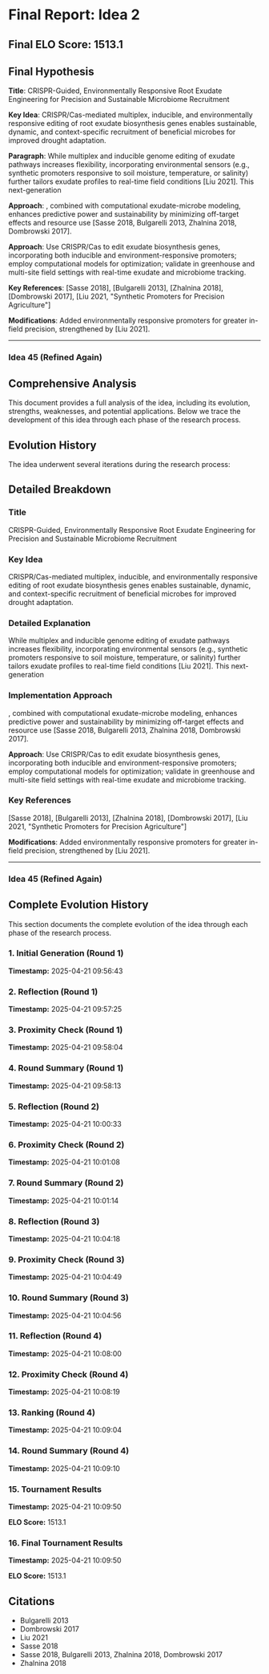 # Final Report: Idea 2

## Final ELO Score: 1513.1

## Final Hypothesis

**Title**: CRISPR-Guided, Environmentally Responsive Root Exudate Engineering for Precision and Sustainable Microbiome Recruitment

**Key Idea**: CRISPR/Cas-mediated multiplex, inducible, and environmentally responsive editing of root exudate biosynthesis genes enables sustainable, dynamic, and context-specific recruitment of beneficial microbes for improved drought adaptation.

**Paragraph**: While multiplex and inducible genome editing of exudate pathways increases flexibility, incorporating environmental sensors (e.g., synthetic promoters responsive to soil moisture, temperature, or salinity) further tailors exudate profiles to real-time field conditions [Liu 2021]. This next-generation

**Approach**: , combined with computational exudate-microbe modeling, enhances predictive power and sustainability by minimizing off-target effects and resource use [Sasse 2018, Bulgarelli 2013, Zhalnina 2018, Dombrowski 2017].

**Approach**: Use CRISPR/Cas to edit exudate biosynthesis genes, incorporating both inducible and environment-responsive promoters; employ computational models for optimization; validate in greenhouse and multi-site field settings with real-time exudate and microbiome tracking.

**Key References**: [Sasse 2018], [Bulgarelli 2013], [Zhalnina 2018], [Dombrowski 2017], [Liu 2021, "Synthetic Promoters for Precision Agriculture"]

**Modifications**: Added environmentally responsive promoters for greater in-field precision, strengthened by [Liu 2021].

---

### **Idea 45 (Refined Again)**

## Comprehensive Analysis

This document provides a full analysis of the idea, including its evolution, strengths, weaknesses, and potential applications. Below we trace the development of this idea through each phase of the research process.

## Evolution History

The idea underwent several iterations during the research process:

## Detailed Breakdown

### Title

CRISPR-Guided, Environmentally Responsive Root Exudate Engineering for Precision and Sustainable Microbiome Recruitment

### Key Idea

CRISPR/Cas-mediated multiplex, inducible, and environmentally responsive editing of root exudate biosynthesis genes enables sustainable, dynamic, and context-specific recruitment of beneficial microbes for improved drought adaptation.

### Detailed Explanation

While multiplex and inducible genome editing of exudate pathways increases flexibility, incorporating environmental sensors (e.g., synthetic promoters responsive to soil moisture, temperature, or salinity) further tailors exudate profiles to real-time field conditions [Liu 2021]. This next-generation

### Implementation Approach

, combined with computational exudate-microbe modeling, enhances predictive power and sustainability by minimizing off-target effects and resource use [Sasse 2018, Bulgarelli 2013, Zhalnina 2018, Dombrowski 2017].

**Approach**: Use CRISPR/Cas to edit exudate biosynthesis genes, incorporating both inducible and environment-responsive promoters; employ computational models for optimization; validate in greenhouse and multi-site field settings with real-time exudate and microbiome tracking.

### Key References

[Sasse 2018], [Bulgarelli 2013], [Zhalnina 2018], [Dombrowski 2017], [Liu 2021, "Synthetic Promoters for Precision Agriculture"]

**Modifications**: Added environmentally responsive promoters for greater in-field precision, strengthened by [Liu 2021].

---

### **Idea 45 (Refined Again)**

## Complete Evolution History

This section documents the complete evolution of the idea through each phase of the research process.

### 1. Initial Generation (Round 1)
**Timestamp:** 2025-04-21 09:56:43



### 2. Reflection (Round 1)
**Timestamp:** 2025-04-21 09:57:25



### 3. Proximity Check (Round 1)
**Timestamp:** 2025-04-21 09:58:04



### 4. Round Summary (Round 1)
**Timestamp:** 2025-04-21 09:58:13



### 5. Reflection (Round 2)
**Timestamp:** 2025-04-21 10:00:33



### 6. Proximity Check (Round 2)
**Timestamp:** 2025-04-21 10:01:08



### 7. Round Summary (Round 2)
**Timestamp:** 2025-04-21 10:01:14



### 8. Reflection (Round 3)
**Timestamp:** 2025-04-21 10:04:18



### 9. Proximity Check (Round 3)
**Timestamp:** 2025-04-21 10:04:49



### 10. Round Summary (Round 3)
**Timestamp:** 2025-04-21 10:04:56



### 11. Reflection (Round 4)
**Timestamp:** 2025-04-21 10:08:00



### 12. Proximity Check (Round 4)
**Timestamp:** 2025-04-21 10:08:19



### 13. Ranking (Round 4)
**Timestamp:** 2025-04-21 10:09:04



### 14. Round Summary (Round 4)
**Timestamp:** 2025-04-21 10:09:10



### 15. Tournament Results
**Timestamp:** 2025-04-21 10:09:50

**ELO Score:** 1513.1



### 16. Final Tournament Results
**Timestamp:** 2025-04-21 10:09:50

**ELO Score:** 1513.1



## Citations

- Bulgarelli 2013
- Dombrowski 2017
- Liu 2021
- Sasse 2018
- Sasse 2018, Bulgarelli 2013, Zhalnina 2018, Dombrowski 2017
- Zhalnina 2018
